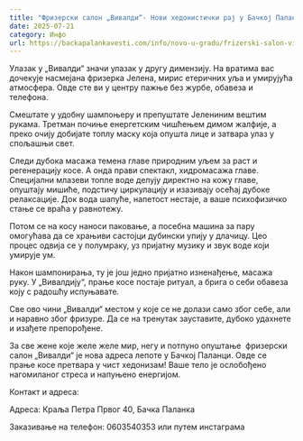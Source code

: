 ```yaml
---
title: "Фризерски салон „Вивалди“- Нови хедонистички рај у Бачкој Паланци"
date: 2025-07-21
category: Инфо
url: https://backapalankavesti.com/info/novo-u-gradu/frizerski-salon-vivaldi-novo-u-backoj-palanci/
---
```


Улазак у „Вивалди“ значи улазак у другу димензију. На вратима вас дочекује насмејана фризерка Јелена, мирис етеричних уља и умирујућа атмосфера. Овде сте ви у центру пажње без журбе, обавеза и телефона.

Смештате у удобну шампоњеру и препуштате Јелениним вештим рукама. Третман почиње енергетским чишћењем димом жалфије, а преко очију добијате топлу маску која опушта лице и затвара улаз у спољашњи свет.

Следи дубока масажа темена главе природним уљем за раст и регенерацију косе. А онда прави спектакл, хидромасажа главе. Специјални млазеви топле воде делују директно на кожу главе, опуштају мишиће, подстичу циркулацију и изазивају осећај дубоке релаксације. Док вода шапуће, напетост нестаје, а ваше психофизичко стање се враћа у равнотежу.

Потом се на косу наноси паковање, а посебна машина за пару омогућава да се храњиви састојци дубински упију у длачицу. Цео процес одвија се у полумраку, уз пријатну музику и звук воде који умирује ум.

Након шампонирања, ту је још једно пријатно изненађење, масажа руку. У „Вивалдију“, прање косе постаје ритуал, а брига о себи обавеза коју с радошћу испуњавате.

Све ово чини „Вивалди“ местом у које се не долази само због себе, али и наравно због фризуре. Да се на тренутак зауставите, дубоко удахнете и изађете препорођене.

За све жене које желе желе мир, негу и потпуно опуштање  фризерски салон „Вивалди“ је нова адреса лепоте у Бачкој Паланци. Овде се прање косе претвара у чист хедонизам! Ваше тело је ослобођено нагомиланог стреса и напуњено енергијом.

Контакт и адреса:

Адреса: Краља Петра Првог 40, Бачка Паланка

Заказивање на телефон: 0603540353 или путем инстаграма
